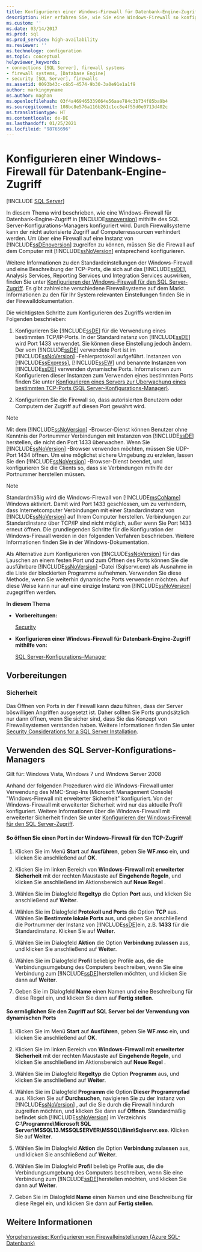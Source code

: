 ```yaml
---
title: Konfigurieren einer Windows-Firewall für Datenbank-Engine-Zugriff | Microsoft-Dokumentation
description: Hier erfahren Sie, wie Sie eine Windows-Firewall so konfigurieren, dass Clientcomputer durch die Firewall auf eine Instanz von SQL Server-Datenbank-Engine zugreifen können.
ms.custom: ''
ms.date: 03/14/2017
ms.prod: sql
ms.prod_service: high-availability
ms.reviewer: ''
ms.technology: configuration
ms.topic: conceptual
helpviewer_keywords:
- connections [SQL Server], firewall systems
- firewall systems, [Database Engine]
- security [SQL Server], firewalls
ms.assetid: 0093b43c-c6b5-4574-9b30-3a0e91e1a1f9
author: markingmyname
ms.author: maghan
ms.openlocfilehash: 03f4a469465339664e56aae784c3b734f85ba9b4
ms.sourcegitcommit: 108bc8e576a116b261c1cc8e4f55d0e0713d402c
ms.translationtype: HT
ms.contentlocale: de-DE
ms.lasthandoff: 01/25/2021
ms.locfileid: "98765696"
---
```

# <a name="configure-a-windows-firewall-for-database-engine-access"></a>Konfigurieren einer Windows-Firewall für Datenbank-Engine-Zugriff
 [!INCLUDE [SQL Server](../../includes/applies-to-version/sqlserver.md)]


  In diesem Thema wird beschrieben, wie eine Windows-Firewall für Datenbank-Engine-Zugriff in [!INCLUDE[ssnoversion](../../includes/ssnoversion-md.md)] mithilfe des SQL Server-Konfigurations-Managers konfiguriert wird. Durch Firewallsysteme kann der nicht autorisierte Zugriff auf Computerressourcen verhindert werden. Um über eine Firewall auf eine Instanz von [!INCLUDE[ssDEnoversion](../../includes/ssdenoversion-md.md)] zugreifen zu können, müssen Sie die Firewall auf dem Computer mit [!INCLUDE[ssNoVersion](../../includes/ssnoversion-md.md)] entsprechend konfigurieren.  
  
 Weitere Informationen zu den Standardeinstellungen der Windows-Firewall und eine Beschreibung der TCP-Ports, die sich auf das [!INCLUDE[ssDE](../../includes/ssde-md.md)], Analysis Services, Reporting Services und Integration Services auswirken, finden Sie unter [Konfigurieren der Windows-Firewall für den SQL Server-Zugriff](../../sql-server/install/configure-the-windows-firewall-to-allow-sql-server-access.md). Es gibt zahlreiche verschiedene Firewallsysteme auf dem Markt. Informationen zu den für Ihr System relevanten Einstellungen finden Sie in der Firewalldokumentation.  
  
 Die wichtigsten Schritte zum Konfigurieren des Zugriffs werden im Folgenden beschrieben:  
  
1.  Konfigurieren Sie [!INCLUDE[ssDE](../../includes/ssde-md.md)] für die Verwendung eines bestimmten TCP/IP-Ports. In der Standardinstanz von [!INCLUDE[ssDE](../../includes/ssde-md.md)] wird Port 1433 verwendet. Sie können diese Einstellung jedoch ändern. Der vom [!INCLUDE[ssDE](../../includes/ssde-md.md)] verwendete Port ist im [!INCLUDE[ssNoVersion](../../includes/ssnoversion-md.md)] -Fehlerprotokoll aufgeführt. Instanzen von [!INCLUDE[ssExpress](../../includes/ssexpress-md.md)], [!INCLUDE[ssEW](../../includes/ssew-md.md)] und benannte Instanzen von [!INCLUDE[ssDE](../../includes/ssde-md.md)] verwenden dynamische Ports. Informationen zum Konfigurieren dieser Instanzen zum Verwenden eines bestimmten Ports finden Sie unter [Konfigurieren eines Servers zur Überwachung eines bestimmten TCP-Ports &#40;SQL Server-Konfigurations-Manager&#41;](../../database-engine/configure-windows/configure-a-server-to-listen-on-a-specific-tcp-port.md).  
  
2.  Konfigurieren Sie die Firewall so, dass autorisierten Benutzern oder Computern der Zugriff auf diesen Port gewährt wird.  
  
> [!NOTE]  
>  Mit dem [!INCLUDE[ssNoVersion](../../includes/ssnoversion-md.md)] -Browser-Dienst können Benutzer ohne Kenntnis der Portnummer Verbindungen mit Instanzen von [!INCLUDE[ssDE](../../includes/ssde-md.md)] herstellen, die nicht den Port 1433 überwachen. Wenn Sie [!INCLUDE[ssNoVersion](../../includes/ssnoversion-md.md)] -Browser verwenden möchten, müssen Sie UDP-Port 1434 öffnen. Um eine möglichst sichere Umgebung zu erzielen, lassen Sie den [!INCLUDE[ssNoVersion](../../includes/ssnoversion-md.md)] -Browser-Dienst beendet, und konfigurieren Sie die Clients so, dass sie Verbindungen mithilfe der Portnummer herstellen müssen.  
  
> [!NOTE]  
>  Standardmäßig wird die Windows-Firewall von [!INCLUDE[msCoName](../../includes/msconame-md.md)] Windows aktiviert. Damit wird Port 1433 geschlossen, um zu verhindern, dass Internetcomputer Verbindungen mit einer Standardinstanz von [!INCLUDE[ssNoVersion](../../includes/ssnoversion-md.md)] auf Ihrem Computer herstellen. Verbindungen zur Standardinstanz über TCP/IP sind nicht möglich, außer wenn Sie Port 1433 erneut öffnen. Die grundlegenden Schritte für die Konfiguration der Windows-Firewall werden in den folgenden Verfahren beschrieben. Weitere Informationen finden Sie in der Windows-Dokumentation.  
  
 Als Alternative zum Konfigurieren von [!INCLUDE[ssNoVersion](../../includes/ssnoversion-md.md)] für das Lauschen an einem festen Port und zum Öffnen des Ports können Sie die ausführbare [!INCLUDE[ssNoVersion](../../includes/ssnoversion-md.md)] -Datei (Sqlservr.exe) als Ausnahme in die Liste der blockierten Programme aufnehmen. Verwenden Sie diese Methode, wenn Sie weiterhin dynamische Ports verwenden möchten. Auf diese Weise kann nur auf eine einzige Instanz von [!INCLUDE[ssNoVersion](../../includes/ssnoversion-md.md)] zugegriffen werden.  
  
 **In diesem Thema**  
  
-   **Vorbereitungen:**  
  
     [Security](#Security)  
  
-   **Konfigurieren einer Windows-Firewall für Datenbank-Engine-Zugriff mithilfe von:**  
  
     [SQL Server-Konfigurations-Manager](#SSMSProcedure)  
  
## <a name="before-you-begin"></a>Vorbereitungen  
  
###  <a name="security"></a><a name="Security"></a> Sicherheit  
 Das Öffnen von Ports in der Firewall kann dazu führen, dass der Server böswilligen Angriffen ausgesetzt ist. Daher sollten Sie Ports grundsätzlich nur dann öffnen, wenn Sie sicher sind, dass Sie das Konzept von Firewallsystemen verstanden haben. Weitere Informationen finden Sie unter [Security Considerations for a SQL Server Installation](../../sql-server/install/security-considerations-for-a-sql-server-installation.md).  
  
##  <a name="using-sql-server-configuration-manager"></a><a name="SSMSProcedure"></a> Verwenden des SQL Server-Konfigurations-Managers  
 Gilt für: Windows Vista, Windows 7 und Windows Server 2008  
  
 Anhand der folgenden Prozeduren wird die Windows-Firewall unter Verwendung des MMC-Snap-Ins (Microsoft Management Console) "Windows-Firewall mit erweiterter Sicherheit" konfiguriert. Von der Windows-Firewall mit erweiterter Sicherheit wird nur das aktuelle Profil konfiguriert. Weitere Informationen über die Windows-Firewall mit erweiterter Sicherheit finden Sie unter [Konfigurieren der Windows-Firewall für den SQL Server-Zugriff](../../sql-server/install/configure-the-windows-firewall-to-allow-sql-server-access.md).  
  
#### <a name="to-open-a-port-in-the-windows-firewall-for-tcp-access"></a>So öffnen Sie einen Port in der Windows-Firewall für den TCP-Zugriff  
  
1.  Klicken Sie im Menü **Start** auf **Ausführen**, geben Sie **WF.msc** ein, und klicken Sie anschließend auf **OK**.  
  
2.  Klicken Sie im linken Bereich von **Windows-Firewall mit erweiterter Sicherheit** mit der rechten Maustaste auf **Eingehende Regeln**, und klicken Sie anschließend im Aktionsbereich auf **Neue Regel** .  
  
3.  Wählen Sie im Dialogfeld **Regeltyp** die Option **Port** aus, und klicken Sie anschließend auf **Weiter**.  
  
4.  Wählen Sie im Dialogfeld **Protokoll und Ports** die Option **TCP** aus. Wählen Sie **Bestimmte lokale Ports** aus, und geben Sie anschließend die Portnummer der Instanz von [!INCLUDE[ssDE](../../includes/ssde-md.md)]ein, z.B. **1433** für die Standardinstanz. Klicken Sie auf **Weiter**.  
  
5.  Wählen Sie im Dialogfeld **Aktion** die Option **Verbindung zulassen** aus, und klicken Sie anschließend auf **Weiter**.  
  
6.  Wählen Sie im Dialogfeld **Profil** beliebige Profile aus, die die Verbindungsumgebung des Computers beschreiben, wenn Sie eine Verbindung zum [!INCLUDE[ssDE](../../includes/ssde-md.md)]herstellen möchten, und klicken Sie dann auf **Weiter**.  
  
7.  Geben Sie im Dialogfeld **Name** einen Namen und eine Beschreibung für diese Regel ein, und klicken Sie dann auf **Fertig stellen**.  
  
#### <a name="to-open-access-to-sql-server-when-using-dynamic-ports"></a>So ermöglichen Sie den Zugriff auf SQL Server bei der Verwendung von dynamischen Ports  
  
1.  Klicken Sie im Menü **Start** auf **Ausführen**, geben Sie **WF.msc** ein, und klicken Sie anschließend auf **OK**.  
  
2.  Klicken Sie im linken Bereich von **Windows-Firewall mit erweiterter Sicherheit** mit der rechten Maustaste auf **Eingehende Regeln**, und klicken Sie anschließend im Aktionsbereich auf **Neue Regel** .  
  
3.  Wählen Sie im Dialogfeld **Regeltyp** die Option **Programm** aus, und klicken Sie anschließend auf **Weiter**.  
  
4.  Wählen Sie im Dialogfeld **Programm** die Option **Dieser Programmpfad** aus. Klicken Sie auf **Durchsuchen**, navigieren Sie zu der Instanz von [!INCLUDE[ssNoVersion](../../includes/ssnoversion-md.md)] , auf die Sie durch die Firewall hindurch zugreifen möchten, und klicken Sie dann auf **Öffnen**. Standardmäßig befindet sich [!INCLUDE[ssNoVersion](../../includes/ssnoversion-md.md)] im Verzeichnis **C:\Programme\Microsoft SQL Server\MSSQL13.MSSQLSERVER\MSSQL\Binn\Sqlservr.exe**. Klicken Sie auf **Weiter**.  
  
5.  Wählen Sie im Dialogfeld **Aktion** die Option **Verbindung zulassen** aus, und klicken Sie anschließend auf **Weiter**.  
  
6.  Wählen Sie im Dialogfeld **Profil** beliebige Profile aus, die die Verbindungsumgebung des Computers beschreiben, wenn Sie eine Verbindung zum [!INCLUDE[ssDE](../../includes/ssde-md.md)]herstellen möchten, und klicken Sie dann auf **Weiter**.  
  
7.  Geben Sie im Dialogfeld **Name** einen Namen und eine Beschreibung für diese Regel ein, und klicken Sie dann auf **Fertig stellen**.  
  
## <a name="see-also"></a>Weitere Informationen  
 [Vorgehensweise: Konfigurieren von Firewalleinstellungen (Azure SQL-Datenbank)](/azure/azure-sql/database/firewall-configure)  
  

